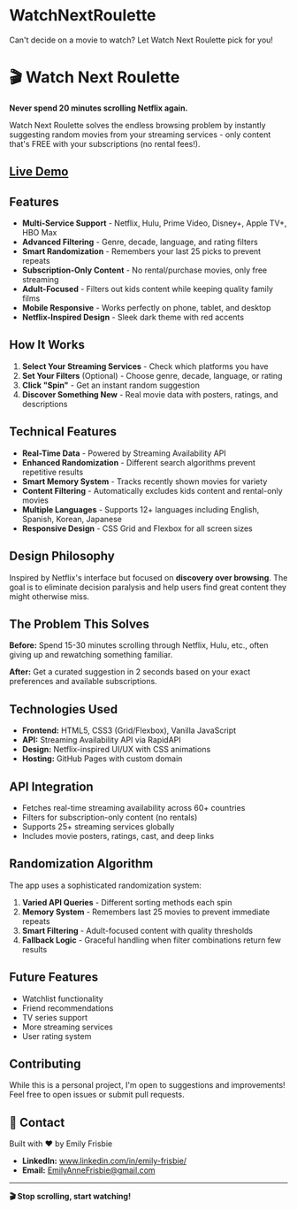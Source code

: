 # WatchNextRoulette
Can't decide on a movie to watch? Let Watch Next Roulette pick for you!
# 🎬 Watch Next Roulette

**Never spend 20 minutes scrolling Netflix again.**

Watch Next Roulette solves the endless browsing problem by instantly suggesting random movies from your streaming services - only content that's FREE with your subscriptions (no rental fees!).

## [Live Demo](https://watchnextroulette.com)

## Features

- **Multi-Service Support** - Netflix, Hulu, Prime Video, Disney+, Apple TV+, HBO Max
- **Advanced Filtering** - Genre, decade, language, and rating filters
- **Smart Randomization** - Remembers your last 25 picks to prevent repeats
- **Subscription-Only Content** - No rental/purchase movies, only free streaming
- **Adult-Focused** - Filters out kids content while keeping quality family films
- **Mobile Responsive** - Works perfectly on phone, tablet, and desktop
- **Netflix-Inspired Design** - Sleek dark theme with red accents

## How It Works

1. **Select Your Streaming Services** - Check which platforms you have
2. **Set Your Filters** (Optional) - Choose genre, decade, language, or rating
3. **Click "Spin"** - Get an instant random suggestion
4. **Discover Something New** - Real movie data with posters, ratings, and descriptions

## Technical Features

- **Real-Time Data** - Powered by Streaming Availability API
- **Enhanced Randomization** - Different search algorithms prevent repetitive results
- **Smart Memory System** - Tracks recently shown movies for variety
- **Content Filtering** - Automatically excludes kids content and rental-only movies
- **Multiple Languages** - Supports 12+ languages including English, Spanish, Korean, Japanese
- **Responsive Design** - CSS Grid and Flexbox for all screen sizes

## Design Philosophy

Inspired by Netflix's interface but focused on **discovery over browsing**. The goal is to eliminate decision paralysis and help users find great content they might otherwise miss.

## The Problem This Solves

**Before:** Spend 15-30 minutes scrolling through Netflix, Hulu, etc., often giving up and rewatching something familiar.

**After:** Get a curated suggestion in 2 seconds based on your exact preferences and available subscriptions.

## Technologies Used

- **Frontend:** HTML5, CSS3 (Grid/Flexbox), Vanilla JavaScript
- **API:** Streaming Availability API via RapidAPI
- **Design:** Netflix-inspired UI/UX with CSS animations
- **Hosting:** GitHub Pages with custom domain

## API Integration

- Fetches real-time streaming availability across 60+ countries
- Filters for subscription-only content (no rentals)
- Supports 25+ streaming services globally
- Includes movie posters, ratings, cast, and deep links

## Randomization Algorithm

The app uses a sophisticated randomization system:

1. **Varied API Queries** - Different sorting methods each spin
2. **Memory System** - Remembers last 25 movies to prevent immediate repeats
3. **Smart Filtering** - Adult-focused content with quality thresholds
4. **Fallback Logic** - Graceful handling when filter combinations return few results

## Future Features

- Watchlist functionality
- Friend recommendations
- TV series support
- More streaming services
- User rating system


## Contributing

While this is a personal project, I'm open to suggestions and improvements! Feel free to open issues or submit pull requests.

## 📧 Contact

Built with ❤️ by Emily Frisbie

- **LinkedIn:** www.linkedin.com/in/emily-frisbie/
- **Email:** EmilyAnneFrisbie@gmail.com

---

**🎬 Stop scrolling, start watching!**
